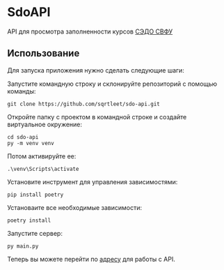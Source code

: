 # SdoAPI
API для просмотра заполненности курсов [СЭДО СВФУ](https://sdo.s-vfu.ru/)

## Использование
Для запуска приложения нужно сделать следующие шаги:

Запустите командную строку и склонируйте репозиторий с помощью команды:
```
git clone https://github.com/sqrtleet/sdo-api.git
```
Откройте папку с проектом в командной строке и создайте виртуальное окружение:
```
cd sdo-api
py -m venv venv
```
Потом активируйте ее:
```
.\venv\Scripts\activate
```
Установите инструмент для управления зависимостями:
```
pip install poetry
```
Установаите все необходимые зависимости:
```
poetry install
```
Запустите сервер:
```
py main.py
```
Теперь вы можете перейти по [адресу](http://127.0.0.1:8000/) для работы с API.
